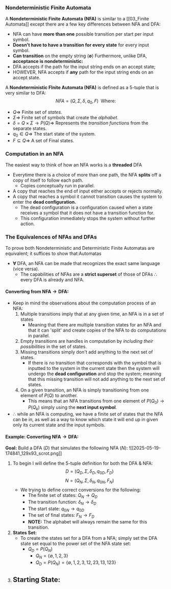 ### Nondeterministic Finite Automata
A **Nondeterministic Finite Automata (NFA)** is similar to a [[03_Finite Automata]] except there are a few key differences between NFA and DFA:
- NFA can have **more than one** possible transition per start per input symbol.
- **Doesn't have to have a transition for every state** for every input symbol.
- **Can transition** on the empty string $(\mathbf{\emptyset})$
Furthermore, unlike DFA, **acceptance is nondeterministic:**
- DFA accepts if the path for the input string ends on an accept state;
- HOWEVER, NFA accepts if **any** path for the input string ends on an accept state.

A **Nondeterministic FInite Automata (NFA)** is defined as a 5-tuple that is very similar to DFA:
$$
\begin{equation}\tag{NFA}
NFA = (Q,\Sigma,\delta,q_0,F) \;\;
\text{Where:}
\end{equation}
$$
- $Q\Rightarrow$ Finite set of *states*.
- $\Sigma \Rightarrow$ Finite set of symbols that create the *alphabet*.
- $\delta = Q\times \Sigma \rightarrow P(Q) \Rightarrow$ Represents the *transition functions* from the separate states.
- $q_0 \in Q \Rightarrow$ The start state of the system.
- $F\subseteq Q\Rightarrow$ A set of Final states.

### Computation in an NFA
The easiest way to think of how an NFA works is a **threaded** DFA
- Everytime there is a choice of more than one path, the NFA **splits** off a copy of itself to follow each path.
	- Copies conceptually run in parallel.
- A copy that reaches the end of input either accepts or rejects normally.
- A copy that reaches a symbol it cannot transition causes the system to enter the **dead configuration.**
	- The dead configuration is a configuration caused when a state receives a symbol that it does not have a transition function for.
	- This configuration immediately stops the system without further action.

### The Equivalences of NFAs and DFAs
To prove both Nondeterministic and Deterministic Finite Automatas are equivalent; it suffices to show that:Automatas
- $\mathbf{\forall}$ DFA, an NFA can be made that recognizes the exact same language (vice versa).
	- The capabilities of NFAs are a **strict superset** of those of DFAs $\therefore$ every DFA is already and NFA.
#### Converting from $\mathbf{NFA \rightarrow DFA:}$
- Keep in mind the observations about the computation process of an NFA:
	1) Multiple transitions imply that at any given time, an NFA is in a set of states
		- Meaning that there are multiple transition states for an NFA and that it can 'split' and create copies of the NFA to do computations in parallel.
	2) Empty transitions are handles in computation by *including their possibilities* in the set of states.
	3) Missing transitions simply don't add anything to the next set of states.
		- If there is no transition that corresponds with the symbol that is inputted to the system in the current state then the system will undergo the **dead configuration** and stop the system; meaning that this missing transition will not add anything to the next set of states.
	4) On a given transition, an NFA is simply transitioning from one element of $P(Q)$ to another.
		- This means that an NFA transitions from one element of $P(Q_0) \rightarrow P(Q_k)$ simply using the **next input symbol**. 
- $\therefore$ while an NFA is computing, we have a finite set of states that the NFA can be in, as well as a way to know which state it will end up in given only its current state and the input symbols.
#### Example: Converting $\mathbf{NFA \rightarrow DFA}$:
**Goal:** Build a DFA $(D)$ that simulates the following NFA $(N)$:
![[2025-05-19-174841_129x93_scrot.png]]
1) To begin I will define the 5-tuple definition for both the DFA & NFA:
$$
\begin{equation}\tag{DFA}
D=({Q_D},{\Sigma},{\delta_D},{q_{0D}},{F_D})
\end{equation}
$$
$$
\begin{equation}\tag{NFA}
N=({Q_N},{\Sigma},{\delta_N},{q_{0N}},{F_N})
\end{equation}
$$
	- We trying to define correct conversions for the following:
		- The finite set of states: $Q_N \rightarrow Q_D$
		- The transition function: $\delta_N \rightarrow \delta_D$
		- The start state: $q_{0N}\rightarrow q_{0D}$
		- The set of final states: $F_N \rightarrow F_D$
		- **NOTE:** The alphabet will always remain the same for this transition.
2) **States Set:**
	- To create the states set for a DFA from a NFA; simply set the DFA state set equal to the power set of the NFA state set:
		- $Q_D = P(Q_N)$
			- $Q_N=\{\emptyset,1,2,3\}$
			- $Q_D=P(Q_N)=\{\emptyset,1,2,3,12,23,13,123\}$
3) **Starting State:**
	- 
